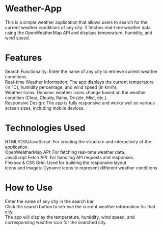 # Weather-App
This is a simple weather application that allows users to search for the current weather conditions of any city. It fetches real-time weather data using the OpenWeatherMap API and displays temperature, humidity, and wind speed. <br>

# Features
Search Functionality: Enter the name of any city to retrieve current weather conditions. <br>
Real-time Weather Information: The app displays the current temperature (in °C), humidity percentage, and wind speed (in km/h). <br>
Weather Icons: Dynamic weather icons change based on the weather condition (Clear, Cloudy, Rainy, Drizzle, Mist, etc.). <br>
Responsive Design: The app is fully responsive and works well on various screen sizes, including mobile devices. <br>

# Technologies Used
HTML/CSS/JavaScript: For creating the structure and interactivity of the application. <br>
OpenWeatherMap API: For fetching real-time weather data.  <br>
JavaScript Fetch API: For handling API requests and responses.  <br>
Flexbox & CSS Grid: Used for building the responsive layout.  <br>
Icons and Images: Dynamic icons to represent different weather conditions.  <br>

# How to Use
Enter the name of any city in the search bar. <br>
Click the search button to retrieve the current weather information for that city. <br>
The app will display the temperature, humidity, wind speed, and corresponding weather icon for the searched city. <br>
